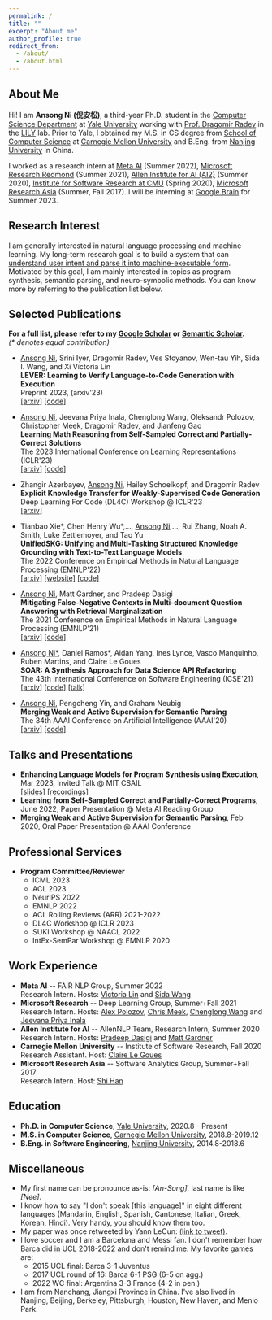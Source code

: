 ```yaml
---
permalink: /
title: ""
excerpt: "About me"
author_profile: true
redirect_from: 
  - /about/
  - /about.html
---
```


About Me
------
Hi! I am **Ansong Ni (倪安松)**, a third-year Ph.D. student in the [Computer Science Department](https://cpsc.yale.edu) at [Yale University](https://yale.edu) working with [Prof. Dragomir Radev](http://www.cs.yale.edu/homes/radev) in the [LILY](https://yale-lily.github.io) lab. 
Prior to Yale, I obtained my M.S. in CS degree from [School of Computer Science](https://cs.cmu.edu) at [Carnegie Mellon University](https://cmu.edu) and B.Eng. from [Nanjing University](https:ww.//nju.edu.cn) in China.

I worked as a research intern at [Meta AI](https://www.facebook.com/MetaAI/) (Summer 2022), [Microsoft Research Redmond](https://www.microsoft.com/en-us/research/group/deep-learning-group) (Summer 2021), [Allen Institute for AI (AI2)](https://allenai.org) (Summer 2020), [Institute for Software Research at CMU](https://www.isri.cmu.edu/) (Spring 2020), [Microsoft Research Asia](https://www.microsoft.com/en-us/research/lab/microsoft-research-asia/) (Summer, Fall 2017). I will be interning at [Google Brain](https://research.google/teams/brain/) for Summer 2023.

Research Interest
------
I am generally interested in natural language processing and machine learning. My long-term research goal is to build a system that can <u>understand user intent and parse it into machine-executable form</u>. 
Motivated by this goal, I am mainly interested in topics as program synthesis, semantic parsing, and neuro-symbolic methods. You can know more by referring to the publication list below. 
 
Selected Publications
------
**For a full list, please refer to my [Google Scholar](https://scholar.google.com/citations?user=4IA1clAAAAAJ&hl=en) or [Semantic Scholar](https://www.semanticscholar.org/author/Ansong-Ni/33981736).**   
*(\* denotes equal contribution)*

* <u>Ansong Ni</u>, Srini Iyer, Dragomir Radev, Ves Stoyanov, Wen-tau Yih, Sida I. Wang, and Xi Victoria Lin  
**LEVER: Learning to Verify Language-to-Code Generation with Execution**    
Preprint 2023, (arxiv'23)  
    [\[arxiv\]](https://arxiv.org/abs/2302.08468)
    [\[code\]](https://github.com/niansong1996/lever)  

* <u>Ansong Ni</u>, Jeevana Priya Inala, Chenglong Wang, Oleksandr Polozov, Christopher Meek, Dragomir Radev, and Jianfeng Gao   
**Learning Math Reasoning from Self-Sampled Correct and Partially-Correct Solutions**    
The 2023 International Conference on Learning Representations (ICLR'23)  
    [\[arxiv\]](https://arxiv.org/abs/2205.14318)
    [\[code\]](https://github.com/microsoft/TraceCodegen)

* Zhangir Azerbayev, <u>Ansong Ni</u>, Hailey Schoelkopf, and Dragomir Radev  
**Explicit Knowledge Transfer for Weakly-Supervised Code Generation**   
Deep Learning For Code (DL4C) Workshop @ ICLR'23  
    [\[arxiv\]](https://arxiv.org/abs/2211.16740)     

* Tianbao Xie\*, Chen Henry Wu\*,..., <u>Ansong Ni</u>,..., Rui Zhang, Noah A. Smith, Luke Zettlemoyer, and Tao Yu  
**UnifiedSKG: Unifying and Multi-Tasking Structured Knowledge Grounding with Text-to-Text Language Models**  
The 2022 Conference on Empirical Methods in Natural Language Processing (EMNLP'22)  
    [\[arxiv\]](https://arxiv.org/abs/2201.05966)
    [\[website\]](https://unifiedskg.com/)
    [\[code\]](https://github.com/HKUNLP/UnifiedSKG)  

* <u>Ansong Ni</u>, Matt Gardner, and Pradeep Dasigi  
**Mitigating False-Negative Contexts in Multi-document Question Answering with Retrieval Marginalization**  
The 2021 Conference on Empirical Methods in Natural Language Processing (EMNLP'21)  
    [\[arxiv\]](https://arxiv.org/abs/2103.12235) 
    [\[code\]](https://github.com/niansong1996/retrieval_marginalization)

* <u>Ansong Ni*</u>, Daniel Ramos\*, Aidan Yang, Ines Lynce, Vasco Manquinho, Ruben Martins, and Claire Le Goues  
**SOAR: A Synthesis Approach for Data Science API Refactoring**  
The 43th International Conference on Software Engineering (ICSE'21)  
    [\[arxiv\]](https://arxiv.org/abs/2102.06726)
    [\[code\]](https://github.com/danieltrt/SOAR)
    [\[talk\]](https://www.youtube.com/watch?v=RDRVGkVwcQQ)

* <u>Ansong Ni</u>, Pengcheng Yin, and Graham Neubig   
**Merging Weak and Active Supervision for Semantic Parsing**   
The 34th AAAI Conference on Artificial Intelligence (AAAI'20)   
    [\[arxiv\]](http://arxiv.org/abs/1911.12986)
    [\[code\]](https://github.com/niansong1996/wassp)

Talks and Presentations
------
* **Enhancing Language Models for Program Synthesis using Execution**, Mar 2023, Invited Talk @ MIT CSAIL   
    [\[slides\]](https://github.com/niansong1996/niansong1996.github.io/tree/master/files/Ansong_MIT_Talk.pdf)
    [\[recordings\]](https://t.co/pKMiHR7OXd)
* **Learning from Self-Sampled Correct and Partially-Correct Programs**, June 2022, Paper Presentation @ Meta AI Reading Group  
* **Merging Weak and Active Supervision for Semantic Parsing**, Feb 2020, Oral Paper Presentation @ AAAI Conference  

Professional Services
------
* **Program Committee/Reviewer** 
  * ICML 2023
  * ACL 2023
  * NeurIPS 2022
  * EMNLP 2022
  * ACL Rolling Reviews (ARR) 2021-2022
  * DL4C Workshop @ ICLR 2023
  * SUKI Workshop @ NAACL 2022
  * IntEx-SemPar Workshop @ EMNLP 2020

Work Experience
------
* **Meta AI** -- FAIR NLP Group, Summer 2022  
    Research Intern. Hosts: [Victoria Lin](http://victorialin.net/) and [Sida Wang](http://www.sidaw.xyz/) 
* **Microsoft Research** -- Deep Learning Group,  Summer+Fall 2021  
    Research Intern. Hosts: [Alex Polozov](https://alexpolozov.com), [Chris Meek](https://www.microsoft.com/en-us/research/people/meek/), [Chenglong Wang](https://chenglongwang.org/) and [Jeevana Priya Inala](https://jinala.github.io/)
* **Allen Institute for AI** -- AllenNLP Team, Research Intern, Summer 2020  
    Research Intern. Hosts: [Pradeep Dasigi](https://pdasigi.github.io/) and [Matt Gardner](https://matt-gardner.github.io/)
* **Carnegie Mellon University** -- Institute of Software Research, Fall 2020   
    Research Assistant. Host: [Claire Le Goues](https://clairelegoues.com/)
* **Microsoft Research Asia** -- Software Analytics Group, Summer+Fall 2017  
    Research Intern. Host: [Shi Han](https://www.microsoft.com/en-us/research/people/shihan/)

Education
------
* **Ph.D. in Computer Science**, [Yale University](https://yale.edu), 2020.8 - Present
* **M.S. in Computer Science**, [Carnegie Mellon University](https://cs.cmu.edu), 2018.8-2019.12
* **B.Eng. in Software Engineering**, [Nanjing University](https://www.nju.edu.cn), 2014.8-2018.6

Miscellaneous
------
* My first name can be pronounce as-is: *[An-Song]*, last name is like *[Nee]*.
* I know how to say "I don't speak [this language]" in eight different languages (Mandarin, English, Spanish, Cantonese, Italian, Greek, Korean, Hindi). Very handy, you should know them too.
* My paper was once retweeted by Yann LeCun: [(link to tweet)](https://twitter.com/ylecun/status/1628383670921732098?s=20).
* I love soccer and I am a Barcelona and Messi fan. I don't remember how Barca did in UCL 2018-2022 and don't remind me. My favorite games are: 
  * 2015 UCL final: Barca 3-1 Juventus
  * 2017 UCL round of 16: Barca 6-1 PSG (6-5 on agg.)
  * 2022 WC final: Argentina 3-3 France (4-2 in pen.)
* I am from Nanchang, Jiangxi Province in China. I've also lived in Nanjing, Beijing, Berkeley, Pittsburgh, Houston, New Haven, and Menlo Park.
